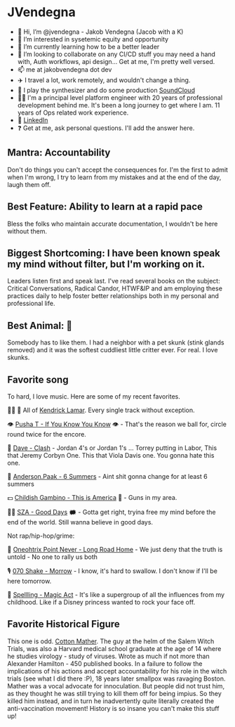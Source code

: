 # JVendegna

- 👋 Hi, I’m @jvendegna - Jakob Vendegna (Jacob with a K)
- 👀 I’m interested in sysetemic equity and opportunity
- 🌱 I’m currently learning how to be a better leader
- 💞️ I’m looking to collaborate on any CI/CD stuff you may need a hand with, Auth workflows, api design... Get at me, I'm pretty well versed.
- 📫 me at jakobvendegna dot dev
- ✈️ I travel a lot, work remotely, and wouldn't change a thing.
- 🎹 I play the synthesizer and do some production [SoundCloud](https://soundcloud.com/jakob-vendegna)
- 👨‍💻 I'm a principal level platform engineer with 20 years of professional development behind me. It's been a long journey to get where I am. 11 years of Ops related work experience.
- 👔 [LinkedIn](https://www.linkedin.com/in/jakob-vendegna/)
- ❓ Get at me, ask personal questions. I'll add the answer here.

## Mantra: Accountability

Don't do things you can't accept the consequences for. I'm the first to admit when I'm wrong, I try to learn from my mistakes and at the end of the day, laugh them off.

## Best Feature: Ability to learn at a rapid pace

Bless the folks who maintain accurate documentation, I wouldn't be here without them.

## Biggest Shortcoming: I have been known speak my mind without filter, but I'm working on it.

Leaders listen first and speak last. I've read several books on the subject: Critical Conversations, Radical Candor, HTWF&IP and am employing these practices daily to help foster better relationships both in my personal and professional life.

## Best Animal: 🦨

Somebody has to like them. I had a neighbor with a pet skunk (stink glands removed) and it was the softest cuddliest little critter ever. For real. I love skunks.

## Favorite song

To hard, I love music. Here are some of my recent favorites.

✊🏿 📣 All of [Kendrick Lamar](https://open.spotify.com/artist/2YZyLoL8N0Wb9xBt1NhZWg?si=YYSwF5VWQCmbbMMONZX_Lg&dl_branch=1). Every single track without exception.

👁️ [Pusha T - If You Know You Know](https://open.spotify.com/track/6bGwKHXHNLmTy6yt147FPh?si=86d35a6ed43543d8) 👁️ - That's the reason we ball for, circle round twice for the encore.

🚁 [Dave - Clash](https://open.spotify.com/track/2zxEc1GCSCxbHIXTfhraRC?si=6fa9238abe1e4b07) - Jordan 4's or Jordan 1's ... Torrey putting in Labor, This that Jeremy Corbyn One. This that Viola Davis one. You gonna hate this one.

🕺 [Anderson.Paak - 6 Summers](https://open.spotify.com/track/0lG7iyNSstVOLV6faMIHdD?si=6700e8bf8fe14a11) - Aint shit gonna change for at least 6 summers

💵 [Childish Gambino - This is America](https://open.spotify.com/track/0b9oOr2ZgvyQu88wzixux9?si=22a53e5bc1f34eb5) 🔞 - Guns in my area.

👼🏾 [SZA - Good Days](https://open.spotify.com/track/3YJJjQPAbDT7mGpX3WtQ9A?si=f4ae7d2630884759) 🗰 - Gotta get right, tryina free my mind before the end of the world. Still wanna believe in good days.

Not rap/hip-hop/grime:

📼 [Oneohtrix Point Never - Long Road Home](https://open.spotify.com/track/31Ocb5xOyTkjIyv7FdBF05?si=9e19d5a652374b1b) - We just deny that the truth is untold - No one to rally us both

🎙️ [070 Shake - Morrow](https://open.spotify.com/track/3sIoWQZbJqUKj5iELz8eTA?si=b745b3c88bdb413e) - I know, it's hard to swallow. I don't know if I'll be here tomorrow.

🧚 [Spellling - Magic Act](https://open.spotify.com/track/4BFpYx1z30gmkcZhkNfCCo?si=815f17ddadc24ac3) - It's like a supergroup of all the influences from my childhood. Like if a Disney princess wanted to rock your face off.

## Favorite Historical Figure

This one is odd. [Cotton Mather](https://en.wikipedia.org/wiki/Cotton_Mather). The guy at the helm of the Salem Witch Trials, was also a Harvard medical school graduate at the age of 14 where he studies virology - study of viruses. Wrote as much if not more than Alexander Hamilton - 450 published books. 
In a failure to follow the implications of his actions and accept accountability for his role in the witch trials (see what I did there :P), 18 years later smallpox was ravaging Boston. Mather was a vocal 
advocate for innoculation. But people did not trust him, as they thought he was still trying to kill them off for being impius. So they killed him instead, and in turn he inadvertently
quite literally created the anti-vaccination movement! History is so insane you can't make this stuff up!


